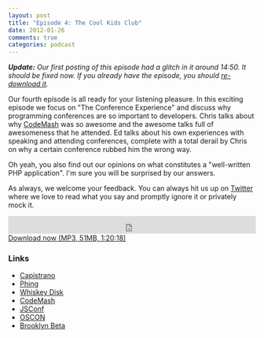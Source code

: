```yaml
---
layout: post
title: "Episode 4: The Cool Kids Club"
date: 2012-01-26
comments: true
categories: podcast
---
```


_**Update:** Our first posting of this episode had a glitch in it around 14:50. It should be fixed now. If you already have the episode, you should <a href="http://devhell.s3.amazonaws.com/ep4-64mono.mp3">re-download it</a>._

Our fourth episode is all ready for your listening pleasure. In this exciting episode we focus on "The Conference Experience" and discuss why programming conferences are so important to developers. Chris talks about why [CodeMash](http://codemash.org) was so awesome and the awesome talks full of awesomeness that he attended. Ed talks about his own experiences with speaking and attending conferences, complete with a total derail by Chris on why a certain conference rubbed him the wrong way.

Oh yeah, you also find out our opinions on what constitutes a "well-written PHP application". I'm sure you will be surprised by our answers.

As always, we welcome your feedback. You can always hit us up on [Twitter](https://twitter.com/dev_hell) where we love to read what you say and promptly ignore it or privately mock it. 

<iframe frameborder="0" height="36px" scrolling="no" seamless src="https://simplecast.com/e/35261?style=dark" width="100%"></iframe>
<a href="http://audio.simplecast.com/35261.mp3" rel="enclosure">Download now (MP3, 51MB, 1:20:18)</a>

### Links

* [Capistrano](https://github.com/capistrano/capistrano/wiki)
* [Phing](http://www.phing.info/trac)
* [Whiskey Disk](https://github.com/flogic/whiskey_disk)
* [CodeMash](http://codemash.org)
* [JSConf](http://jsconf.us)
* [OSCON](http://oscon.com)
* [Brooklyn Beta](http://brooklynbeta.org/)
